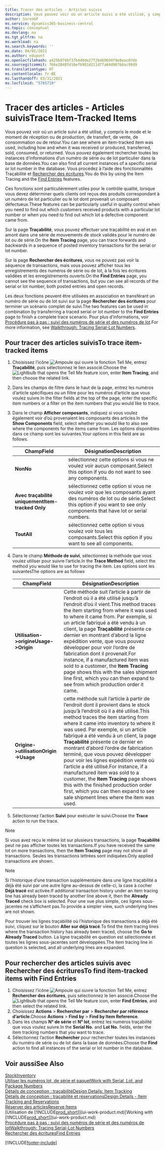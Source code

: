 ```yaml
---
title: Tracer des articles - Articles suivis
description: Vous pouvez voir où un article suivi a été utilisé, y compris le mode et le moment de réception ou de production, de transfert, de vente, de consommation ou de retour. Vous pouvez également rechercher toutes les instances d’informations d’un numéro de série ou de lot particulier dans la base de données. Vous procédez à l’aide des fonctionnalités Traçabilité et Rechercher des écritures.
author: SorenGP
ms.service: dynamics365-business-central
ms.topic: conceptual
ms.devlang: na
ms.tgt_pltfrm: na
ms.workload: na
ms.search.keywords: ''
ms.date: 04/01/2021
ms.author: edupont
ms.openlocfilehash: a425b974bf37b440de27f2b469694f9e8eac07de
ms.sourcegitcommit: 766e2840fd16efb901d211d7fa64d96766ac99d9
ms.translationtype: HT
ms.contentlocale: fr-BE
ms.lasthandoff: 03/31/2021
ms.locfileid: "5785719"
---
```

# <a name="trace-item-tracked-items"></a><span data-ttu-id="be0d6-105">Tracer des articles - Articles suivis</span><span class="sxs-lookup"><span data-stu-id="be0d6-105">Trace Item-Tracked Items</span></span>
<span data-ttu-id="be0d6-106">Vous pouvez voir où un article suivi a été utilisé, y compris le mode et le moment de réception ou de production, de transfert, de vente, de consommation ou de retour.</span><span class="sxs-lookup"><span data-stu-id="be0d6-106">You can see where an item-tracked item was used, including how and when it was received or produced, transferred, sold, consumed, or returned.</span></span> <span data-ttu-id="be0d6-107">Vous pouvez également rechercher toutes les instances d’informations d’un numéro de série ou de lot particulier dans la base de données.</span><span class="sxs-lookup"><span data-stu-id="be0d6-107">You can also find all current instances of a specific serial or lot number in the database.</span></span> <span data-ttu-id="be0d6-108">Vous procédez à l’aide des fonctionnalités Traçabilité et [Rechercher des écritures](ui-find-entries.md).</span><span class="sxs-lookup"><span data-stu-id="be0d6-108">You do this by using the Item Tracing and the [Find Entries](ui-find-entries.md) features.</span></span>  

<span data-ttu-id="be0d6-109">Ces fonctions sont particulièrement utiles pour le contrôle qualité, lorsque vous devez déterminer quels clients ont reçus des produits correspondant à un numéro de lot particulier ou le lot dont provenait un composant défectueux.</span><span class="sxs-lookup"><span data-stu-id="be0d6-109">These features can be particularly useful in quality control when you need to find out which customers received products with a particular lot number or when you need to find out which lot a defective component came from.</span></span>  

 <span data-ttu-id="be0d6-110">Sur la page **Traçabilité**, vous pouvez effectuer une traçabilité en aval et en amont dans une série de mouvements de stock validés pour le numéro de lot ou de série.</span><span class="sxs-lookup"><span data-stu-id="be0d6-110">On the **Item Tracing** page, you can trace forwards and backwards in a sequence of posted inventory transactions for the serial or lot number.</span></span>  

 <span data-ttu-id="be0d6-111">Sur la page **Rechercher des écritures**, vous ne pouvez pas voir la séquence de transactions, mais vous pouvez afficher tous les enregistrements des numéros de série ou de lot, à la fois les écritures validées et les enregistrements ouverts.</span><span class="sxs-lookup"><span data-stu-id="be0d6-111">On the **Find Entries** page, you cannot see the sequence of transactions, but you can see all records of the serial or lot number, both posted entries and open records.</span></span>  

 <span data-ttu-id="be0d6-112">Les deux fonctions peuvent être utilisées en association en transférant un numéro de série ou de lot suivi sur la page **Rechercher des écritures** pour terminer un scénario complet de suivi.</span><span class="sxs-lookup"><span data-stu-id="be0d6-112">The two features can be used in combination by transferring a traced serial or lot number to the **Find Entries** page to finish a complete trace scenario.</span></span> <span data-ttu-id="be0d6-113">Pour plus d’informations, voir [Procédure pas à pas : suivi des numéros de série et des numéros de lot](walkthrough-tracing-serial-lot-numbers.md).</span><span class="sxs-lookup"><span data-stu-id="be0d6-113">For more information, see [Walkthrough: Tracing Serial-Lot Numbers](walkthrough-tracing-serial-lot-numbers.md).</span></span>  

## <a name="to-trace-item-tracked-items"></a><span data-ttu-id="be0d6-114">Pour tracer des articles suivis</span><span class="sxs-lookup"><span data-stu-id="be0d6-114">To trace item-tracked items</span></span>  

1.  <span data-ttu-id="be0d6-115">Choisissez l’icône ![Ampoule qui ouvre la fonction Tell Me](media/ui-search/search_small.png "Dites-moi ce que vous voulez faire"), entrez **Traçabilité**, puis sélectionnez le lien associé.</span><span class="sxs-lookup"><span data-stu-id="be0d6-115">Choose the ![Lightbulb that opens the Tell Me feature](media/ui-search/search_small.png "Tell me what you want to do") icon, enter **Item Tracing**, and then choose the related link.</span></span>  
2.  <span data-ttu-id="be0d6-116">Dans les champs de filtre dans le haut de la page, entrez les numéros d’article spécifiques ou un filtre pour les numéros d’article que vous voulez suivre.</span><span class="sxs-lookup"><span data-stu-id="be0d6-116">In the filter fields at the top of the page, enter the specific item numbers or a filter on the item numbers that you would like to trace.</span></span>  
3.  <span data-ttu-id="be0d6-117">Dans le champ **Afficher composants**, indiquez si vous voulez également voir d’où provenaient les composants des articles.</span><span class="sxs-lookup"><span data-stu-id="be0d6-117">In the **Show Components** field, select whether you would like to also see where the components for the items came from.</span></span> <span data-ttu-id="be0d6-118">Les options disponibles dans ce champ sont les suivantes.</span><span class="sxs-lookup"><span data-stu-id="be0d6-118">Your options in this field are as follows.</span></span>  

    |<span data-ttu-id="be0d6-119">Champ</span><span class="sxs-lookup"><span data-stu-id="be0d6-119">Field</span></span>|<span data-ttu-id="be0d6-120">Désignation</span><span class="sxs-lookup"><span data-stu-id="be0d6-120">Description</span></span>|  
    |----------------------------------|---------------------------------------|  
    |<span data-ttu-id="be0d6-121">**Non**</span><span class="sxs-lookup"><span data-stu-id="be0d6-121">**No**</span></span>|<span data-ttu-id="be0d6-122">sélectionnez cette options si vous ne voulez voir aucun composant.</span><span class="sxs-lookup"><span data-stu-id="be0d6-122">Select this option if you do not want to see any components.</span></span>|  
    |<span data-ttu-id="be0d6-123">**Avec traçabilité uniquement**</span><span class="sxs-lookup"><span data-stu-id="be0d6-123">**Item-tracked Only**</span></span>|<span data-ttu-id="be0d6-124">sélectionnez cette option si vous ne voulez voir que les composants ayant des numéros de lot ou de série.</span><span class="sxs-lookup"><span data-stu-id="be0d6-124">Select this option if you want to see only components that have lot or serial numbers.</span></span>|  
    |<span data-ttu-id="be0d6-125">**Tout**</span><span class="sxs-lookup"><span data-stu-id="be0d6-125">**All**</span></span>|<span data-ttu-id="be0d6-126">sélectionnez cette option si vous voulez voir tous les composants.</span><span class="sxs-lookup"><span data-stu-id="be0d6-126">Select this option if you want to see all components.</span></span>|  

4.  <span data-ttu-id="be0d6-127">Dans le champ **Méthode de suivi**, sélectionnez la méthode que vous voulez utiliser pour suivre l’article.</span><span class="sxs-lookup"><span data-stu-id="be0d6-127">In the **Trace Method** field, select the method you would like to use for tracing the item.</span></span> <span data-ttu-id="be0d6-128">Les options sont les suivantes</span><span class="sxs-lookup"><span data-stu-id="be0d6-128">The options are as follows</span></span>  

    |<span data-ttu-id="be0d6-129">Champ</span><span class="sxs-lookup"><span data-stu-id="be0d6-129">Field</span></span>|<span data-ttu-id="be0d6-130">Désignation</span><span class="sxs-lookup"><span data-stu-id="be0d6-130">Description</span></span>|  
    |----------------------------------|---------------------------------------|  
    |<span data-ttu-id="be0d6-131">**Utilisation->origine**</span><span class="sxs-lookup"><span data-stu-id="be0d6-131">**Usage->Origin**</span></span>|<span data-ttu-id="be0d6-132">Cette méthode suit l’article à partir de l’endroit où il a été utilisé jusqu’à l’endroit d’où il vient.</span><span class="sxs-lookup"><span data-stu-id="be0d6-132">This method traces the item starting from where it was used to where it came from.</span></span> <span data-ttu-id="be0d6-133">Par exemple, si un article fabriqué a été vendu à un client, la page **Traçabilité** présente ce dernier en montrant d’abord la ligne expédition vente, que vous pouvez développer pour voir l’ordre de fabrication dont il provenait.</span><span class="sxs-lookup"><span data-stu-id="be0d6-133">For instance, if a manufactured item was sold to a customer, the **Item Tracing** page shows this with the sales shipment line first, which you can then expand to see from which production order it came.</span></span>|  
    |<span data-ttu-id="be0d6-134">**Origine->utilisation**</span><span class="sxs-lookup"><span data-stu-id="be0d6-134">**Origin->Usage**</span></span>|<span data-ttu-id="be0d6-135">cette méthode suit l’article à partir de l’endroit dont il provient dans le stock jusqu’à l’endroit où il a été utilisé.</span><span class="sxs-lookup"><span data-stu-id="be0d6-135">This method traces the item starting from where it came into inventory to where it was used.</span></span> <span data-ttu-id="be0d6-136">Par exemple, si un article fabriqué a été vendu à un client, la page **Traçabilité** présente ce dernier en montrant d’abord l’ordre de fabrication terminé, que vous pouvez développer pour voir les lignes expédition vente où l’article a été utilisé.</span><span class="sxs-lookup"><span data-stu-id="be0d6-136">For instance, if a manufactured item was sold to a customer, the **Item Tracing** page shows this with the finished production order first, which you can then expand to see sale shipment lines where the item was used.</span></span>|  

5.  <span data-ttu-id="be0d6-137">Sélectionnez l’action **Suivi** pour exécuter le suivi.</span><span class="sxs-lookup"><span data-stu-id="be0d6-137">Choose the **Trace** action to run the trace.</span></span>  

> [!NOTE]  
>  <span data-ttu-id="be0d6-138">Si vous avez reçu le même lot sur plusieurs transactions, la page **Traçabilité** peut ne pas afficher toutes les transactions.</span><span class="sxs-lookup"><span data-stu-id="be0d6-138">If you have received the same lot on more transactions, then the **Item Tracing** page may not show all transactions.</span></span> <span data-ttu-id="be0d6-139">Seules les transactions lettrées sont indiquées.</span><span class="sxs-lookup"><span data-stu-id="be0d6-139">Only applied transactions are shown.</span></span>  

> [!NOTE]  
>  <span data-ttu-id="be0d6-140">Si l’historique d’une transaction supplémentaire dans une ligne traçabilité a déjà été suivi par une autre ligne au-dessus de celle-ci, la case à cocher **Déjà tracé** est activée.</span><span class="sxs-lookup"><span data-stu-id="be0d6-140">If additional transaction history under an item tracing line has already been traced by another line above it, then the **Already Traced** check box is selected.</span></span> <span data-ttu-id="be0d6-141">Pour une vue plus simple, ces lignes sous-jacentes ne s’affichent pas.</span><span class="sxs-lookup"><span data-stu-id="be0d6-141">To provide a simpler view, such underlying lines are not shown.</span></span>  
>   
>  <span data-ttu-id="be0d6-142">Pour trouver les lignes traçabilité où l’historique des transactions a déjà été suivi, cliquez sur le bouton **Aller sur déjà tracé**.</span><span class="sxs-lookup"><span data-stu-id="be0d6-142">To find the item tracing lines where the transaction history has already been traced, choose the **Go to Already Traced** button.</span></span> <span data-ttu-id="be0d6-143">La ligne traçabilité en question est sélectionnée et toutes les lignes sous-jacentes sont développées.</span><span class="sxs-lookup"><span data-stu-id="be0d6-143">The item tracing line in question is selected, and all underlying lines are expanded.</span></span>  

## <a name="to-find-item-tracked-items-with-find-entries"></a><span data-ttu-id="be0d6-144">Pour rechercher des articles suivis avec Rechercher des écritures</span><span class="sxs-lookup"><span data-stu-id="be0d6-144">To find item-tracked items with Find Entries</span></span>  

1. <span data-ttu-id="be0d6-145">Choisissez l’icône ![Ampoule qui ouvre la fonction Tell Me](media/ui-search/search_small.png "Dites-moi ce que vous voulez faire"), entrez **Rechercher des écritures**, puis sélectionnez le lien associé.</span><span class="sxs-lookup"><span data-stu-id="be0d6-145">Choose the ![Lightbulb that opens the Tell Me feature](media/ui-search/search_small.png "Tell me what you want to do") icon, enter **Find Entries**, and then select the related link.</span></span>  
2. <span data-ttu-id="be0d6-146">Choisissez **Actions** > **Rechercher par** > **Rechercher par référence d’article**.</span><span class="sxs-lookup"><span data-stu-id="be0d6-146">Choose **Actions** > **Find by** > **Find by Item Reference**.</span></span>
3. <span data-ttu-id="be0d6-147">Dans les champs **N° de série** et **N° lot**, entrez les numéros traçabilité que vous voulez suivre.</span><span class="sxs-lookup"><span data-stu-id="be0d6-147">In the **Serial No.** and **Lot No.** fields, enter the item tracking numbers that you want to trace.</span></span>  
4. <span data-ttu-id="be0d6-148">Sélectionnez l’action **Rechercher** pour rechercher toutes les instances du numéro de série ou de lot dans la base de données.</span><span class="sxs-lookup"><span data-stu-id="be0d6-148">Choose the **Find** action to find all instances of the serial or lot number in the database.</span></span>  

## <a name="see-also"></a><span data-ttu-id="be0d6-149">Voir aussi</span><span class="sxs-lookup"><span data-stu-id="be0d6-149">See Also</span></span>

[<span data-ttu-id="be0d6-150">Stock</span><span class="sxs-lookup"><span data-stu-id="be0d6-150">Inventory</span></span>](inventory-manage-inventory.md)  
[<span data-ttu-id="be0d6-151">Utiliser les numéros lot, de série et paquet</span><span class="sxs-lookup"><span data-stu-id="be0d6-151">Work with Serial, Lot, and Package Numbers</span></span>](inventory-how-work-item-tracking.md)  
[<span data-ttu-id="be0d6-152">Détails de conception : traçabilité</span><span class="sxs-lookup"><span data-stu-id="be0d6-152">Design Details: Item Tracking</span></span>](design-details-item-tracking.md)  
[<span data-ttu-id="be0d6-153">Détails de conception : traçabilité et réservations</span><span class="sxs-lookup"><span data-stu-id="be0d6-153">Design Details - Item Tracking and Reservations</span></span>](design-details-item-tracking-and-reservations.md)  
[<span data-ttu-id="be0d6-154">Réserver des articles</span><span class="sxs-lookup"><span data-stu-id="be0d6-154">Reserve Items</span></span>](inventory-how-to-reserve-items.md)  
<span data-ttu-id="be0d6-155">[Utilisation de [!INCLUDE[prod_short](includes/prod_short.md)]](ui-work-product.md)</span><span class="sxs-lookup"><span data-stu-id="be0d6-155">[Working with [!INCLUDE[prod_short](includes/prod_short.md)]](ui-work-product.md)</span></span>  
[<span data-ttu-id="be0d6-156">Procédure pas à pas : suivi des numéros de série et des numéros de lot</span><span class="sxs-lookup"><span data-stu-id="be0d6-156">Walkthrough: Tracing Serial-Lot Numbers</span></span>](walkthrough-tracing-serial-lot-numbers.md)  
[<span data-ttu-id="be0d6-157">Rechercher des écritures</span><span class="sxs-lookup"><span data-stu-id="be0d6-157">Find Entries</span></span>](ui-find-entries.md)  


[!INCLUDE[footer-include](includes/footer-banner.md)]